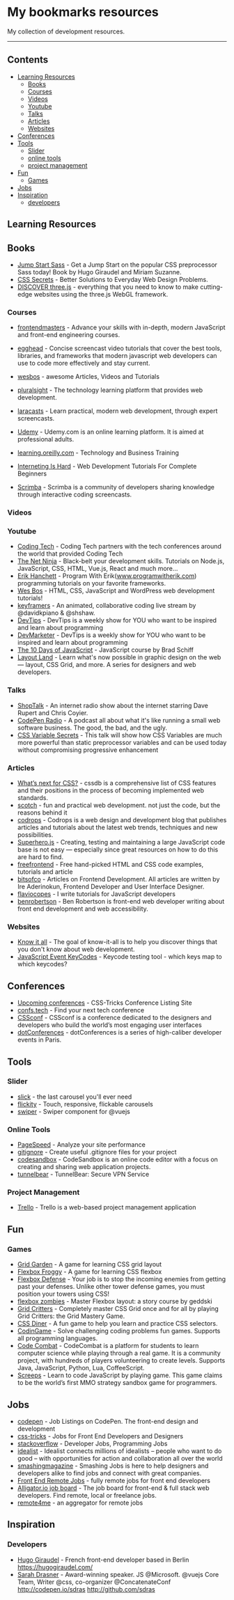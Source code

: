 # My bookmarks resources

My collection of development resources.

---

## Contents

- [Learning Resources](#learning-resources)
  - [Books](#books)
  - [Courses](#courses)
  - [Videos](#videos)
  - [Youtube](#youtube)
  - [Talks](#talks)
  - [Articles](#articles)
  - [Websites](#websites)  
- [Conferences](#conferences)
- [Tools](#tools)
  - [Slider](#slider)
  - [online tools](#online-tools)
  - [project management](#project-management)
- [Fun](#fun)
  - [Games](#games)
- [Jobs](#jobs)
- [Inspiration](#inspiration)
  - [developers](#developers)

## Learning Resources

## Books

- [Jump Start Sass](https://www.sitepoint.com/premium/books/jump-start-sass) - Get a Jump Start on the popular CSS preprocessor Sass today! Book by Hugo Giraudel and Miriam Suzanne.
- [CSS Secrets](https://www.goodreads.com/book/show/20830437-css-secrets) -  Better Solutions to Everyday Web Design Problems.
- [DISCOVER three.js](https://discoverthreejs.com/) - everything that you need to know to make cutting-edge websites using the three.js WebGL framework.

### Courses

- [frontendmasters](https://frontendmasters.com/) - Advance your skills with in-depth, modern JavaScript and front-end engineering courses.
- [egghead](https://egghead.io/) - Concise screencast video tutorials that cover the best tools, libraries, and frameworks that modern javascript web developers can use to code more effectively and stay current.
- [wesbos](https://wesbos.com/courses/) - awesome Articles, Videos and Tutorials

- [pluralsight](https://www.pluralsight.com/) - The technology learning platform that provides web development.
- [laracasts](https://laracasts.com/) - Learn practical, modern web development, through expert screencasts.
- [Udemy](https://www.udemy.com/) - Udemy.com is an online learning platform. It is aimed at professional adults.
- [learning.oreilly.com](learning.oreilly.com) - Technology and Business Training
- [Interneting Is Hard](https://internetingishard.com/) - Web Development Tutorials For Complete Beginners
- [Scrimba](https://scrimba.com/) - Scrimba is a community of developers sharing knowledge through interactive coding screencasts.

### Videos

### Youtube

- [Coding Tech](https://www.youtube.com/channel/UCtxCXg-UvSnTKPOzLH4wJaQ) - Coding Tech partners with the tech conferences around the world that provided Coding Tech
- [The Net Ninja](https://www.youtube.com/channel/UCW5YeuERMmlnqo4oq8vwUpg) - Black-belt your development skills. Tutorials on Node.js, JavaScript, CSS, HTML, Vue.js, React and much more...
- [Erik Hanchett](https://www.youtube.com/channel/UCshZ3rdoCLjDYuTR_RBubzw) - Program With Erik(www.programwitherik.com) programming tutorials on your favorite frameworks.
- [Wes Bos](https://www.youtube.com/user/wesbos) - HTML, CSS, JavaScript and WordPress web development tutorials!
- [keyframers](https://www.youtube.com/channel/UCtmYk7H-NNYLEe_LgBRYomA) - An animated, collaborative coding live stream by @davidkpiano & @shshaw.
- [DevTips](https://www.youtube.com/user/DevTipsForDesigners) - DevTips is a weekly show for YOU who want to be inspired and learn about programming
- [DevMarketer](https://www.youtube.com/channel/UC6kwT7-jjZHHF1s7vCfg2CA) - DevTips is a weekly show for YOU who want to be inspired and learn about programming
- [The 10 Days of JavaScript](https://www.youtube.com/watch?v=dc-2t26Vuhs&list=PLpcSpRrAaOaoIqHQddZOdbRrzr5dJtgSs) - JavaScript course by Brad Schiff
- [Layout Land](https://www.youtube.com/channel/UC7TizprGknbDalbHplROtag) - Learn what's now possible in graphic design on the web — layout, CSS Grid, and more. A series for designers and web developers.

### Talks
- [ShopTalk](https://shoptalkshow.com/) - An internet radio show about the internet starring Dave Rupert and Chris Coyier.
- [CodePen Radio](https://blog.codepen.io/radio/) - A podcast all about what it's like running a small web software business. The good, the bad, and the ugly.
- [CSS Variable Secrets](https://www.youtube.com/watch?v=UQRSaG1hQ20) - This talk will show how CSS Variables are much more powerful than static preprocessor variables and can be used today without compromising progressive enhancement

### Articles
- [What’s next for CSS?](https://cssdb.org/) - cssdb is a comprehensive list of CSS features and their positions in the process of becoming implemented web standards.
- [scotch](https://scotch.io/) - fun and practical web development. not just the code, but the reasons behind it
- [codrops](https://tympanus.net/codrops/) - Codrops is a web design and development blog that publishes articles and tutorials about the latest web trends, techniques and new possibilities.
- [Superhero.js](http://superherojs.com/) - Creating, testing and maintaining a large JavaScript code base is not easy — especially since great resources on how to do this are hard to find.
- [freefrontend](https://freefrontend.com/) - Free hand-picked HTML and CSS code examples, tutorials and article
- [bitsofco](https://bitsofco.de/) -  Articles on Frontend Development. All articles are written by Ire Aderinokun, Frontend Developer and User Interface Designer.
- [flaviocopes](https://flaviocopes.com/) - I write tutorials for JavaScript developers
- [benrobertson](https://benrobertson.io/blog/) - Ben Robertson is front-end web developer writing about front end development and web accessibility.

### Websites
- [Know it all](https://know-it-all.io/) - The goal of know-it-all is to help you discover things that you don't know about web development.
- [JavaScript Event KeyCodes](http://keycode.info/) - Keycode testing tool - which keys map to which keycodes?


## Conferences

- [Upcoming conferences](https://conferences.css-tricks.com/) - CSS-Tricks Conference Listing Site
- [confs.tech](https://confs.tech/) - Find your next tech conference
- [CSSconf](http://cssconf.org/) - CSSconf is a conference dedicated to the designers and developers who build the world’s most engaging user interfaces
- [dotConferences](https://www.dotconferences.com/) - dotConferences is a series of high-caliber developer events in Paris.

## Tools

### Slider

- [slick](http://kenwheeler.github.io/slick/) - the last carousel you'll ever need
- [flickity](https://flickity.metafizzy.co/) - Touch, responsive, flickable carousels
- [swiper](https://github.com/surmon-china/vue-awesome-swiper) - Swiper component for @vuejs

### Online Tools
- [PageSpeed](https://developers.google.com/speed/) - Analyze your site performance
- [gitignore](https://www.gitignore.io/) - Create useful .gitignore files for your project
- [codesandbox](https://codesandbox.io/) - CodeSandbox is an online code editor with a focus on creating and sharing web application projects.
- [tunnelbear](https://www.tunnelbear.com/) - TunnelBear: Secure VPN Service

### Project Management
- [Trello](https://trello.com/) - Trello is a web-based project management application

## Fun

### Games
- [Grid Garden](http://cssgridgarden.com/) - A game for learning CSS grid layout
- [Flexbox Froggy](https://flexboxfroggy.com/) - A game for learning CSS flexbox
- [Flexbox Defense](http://www.flexboxdefense.com/) - Your job is to stop the incoming enemies from getting past your defenses. Unlike other tower defense games, you must position your towers using CSS!
- [flexbox zombies](https://flexboxzombies.com/) - Master Flexbox layout: a story course by geddski
- [Grid Critters](http://www.gridcritters.com/) - Completely master CSS Grid once and for all by playing Grid Critters: the Grid Mastery Game.
- [CSS Diner](http://flukeout.github.io/) - A fun game to help you learn and practice CSS selectors.
- [CodinGame](https://www.codingame.com) - Solve challenging coding problems fun games. Supports all programming languages.
- [Code Combat](https://codecombat.com) - CodeCombat is a platform for students to learn computer science while playing through a real game. It is a community project, with hundreds of players volunteering to create levels. Supports Java, JavaScript, Python, Lua, CoffeeScript.
- [Screeps](https://screeps.com/) - Learn to code JavaScript by playing game. This game claims to be the world’s first MMO strategy sandbox game for programmers.

## Jobs

- [codepen](https://codepen.io/jobs/) - Job Listings on CodePen. The front-end design and development
- [css-tricks](https://css-tricks.com/jobs/) - Jobs for Front End Developers and Designers
- [stackoverflow](https://stackoverflow.com/jobs) - Developer Jobs, Programming Jobs
- [idealist](https://www.idealist.org) - Idealist connects millions of idealists – people who want to do good – with opportunities for action and collaboration all over the world
- [smashingmagazine](https://www.smashingmagazine.com/jobs/) - Smashing Jobs is here to help designers and developers alike to find jobs and connect with great companies.
- [Front End Remote Jobs](https://frontendremotejobs.com/) - fully remote jobs for front end developers
- [Alligator.io job board](https://jobs.alligator.io/) - The job board for front-end & full stack web developers. Find remote, local or freelance jobs.
- [remote4me](https://remote4me.com/) - an aggregator for remote jobs

## Inspiration

### Developers

- [Hugo Giraudel](https://twitter.com/HugoGiraudel) - French front-end developer based in Berlin https://hugogiraudel.com/
- [Sarah Drasner](https://twitter.com/sarah_edo) - Award-winning speaker. JS @Microsoft. @vuejs Core Team, Writer @css, co-organizer @ConcatenateConf http://codepen.io/sdras  http://github.com/sdras
